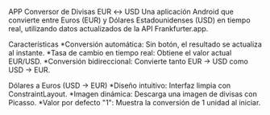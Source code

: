 APP Conversor de Divisas EUR ↔ USD
Una aplicación Android que convierte entre Euros (EUR) y Dólares Estadounidenses (USD) en tiempo real,
utilizando datos actualizados de la API Frankfurter.app.

Características
*Conversión automática: Sin botón, el resultado se actualiza al instante.
*Tasa de cambio en tiempo real: Obtiene el valor actual EUR/USD.
*Conversión bidireccional: Convierte tanto EUR → USD como USD → EUR.


Dólares a Euros (USD → EUR)
*Diseño intuitivo: Interfaz limpia con ConstraintLayout.
*Imagen dinámica: Descarga una imagen de divisas con Picasso.
*Valor por defecto "1": Muestra la conversión de 1 unidad al iniciar.

